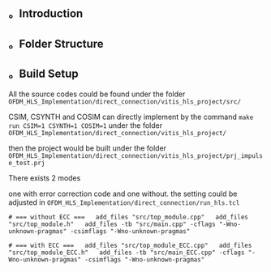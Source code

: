 ## 。Introduction


## 。Folder Structure


## 。Build Setup
All the source codes could be found under the folder `OFDM_HLS_Implementation/direct_connection/vitis_hls_project/src/`

CSIM, CSYNTH and COSIM can directly implement by the command `make run CSIM=1 CSYNTH=1 COSIM=1` under the folder `OFDM_HLS_Implementation/direct_connection/vitis_hls_project/`



then the project would be built under the folder `OFDM_HLS_Implementation/direct_connection/vitis_hls_project/prj_impulse_test.prj`


There exists 2 modes

one with error correction code and one without. the setting could be adjusted in `OFDM_HLS_Implementation/direct_connection/run_hls.tcl`

`# === without ECC ===  
add_files "src/top_module.cpp"  
add_files "src/top_module.h"  
add_files -tb "src/main.cpp" -cflags "-Wno-unknown-pragmas" -csimflags "-Wno-unknown-pragmas" `  

`# === with ECC ===  
add_files "src/top_module_ECC.cpp"  
add_files "src/top_module_ECC.h"  
add_files -tb "src/main_ECC.cpp" -cflags "-Wno-unknown-pragmas" -csimflags "-Wno-unknown-pragmas"`  
